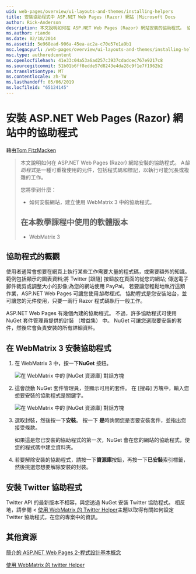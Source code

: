 ```yaml
---
uid: web-pages/overview/ui-layouts-and-themes/installing-helpers
title: 安裝協助程式中 ASP.NET Web Pages (Razor) 網站 |Microsoft Docs
author: Rick-Anderson
description: 本文說明如何在 ASP.NET Web Pages (Razor) 網站安裝的協助程式。 協助程式是一種可重複使用的元件，包括程式碼和標記，以每個...
ms.author: riande
ms.date: 02/18/2014
ms.assetid: 5e968ead-906a-45ea-ac2a-c70e57e1a9b1
msc.legacyurl: /web-pages/overview/ui-layouts-and-themes/installing-helpers
msc.type: authoredcontent
ms.openlocfilehash: 41e33c04a53a6ad257c3937cdadcec767e9217c8
ms.sourcegitcommit: 51b01b6ff8edde57d8243e4da28c9f1e7f1962b2
ms.translationtype: MT
ms.contentlocale: zh-TW
ms.lasthandoff: 05/06/2019
ms.locfileid: "65124145"
---
```

# <a name="installing-a-helper-in-an-aspnet-web-pages-razor-site"></a>安裝 ASP.NET Web Pages (Razor) 網站中的協助程式

藉由[Tom FitzMacken](https://github.com/tfitzmac)

> 本文說明如何在 ASP.NET Web Pages (Razor) 網站安裝的協助程式。 A*協助程式*是一種可重複使用的元件，包括程式碼和標記，以執行可能冗長或複雜的工作。
> 
> 您將學到什麼：
> 
> - 如何安裝網站，建立使用 WebMatrix 3 中的協助程式。
>   
> 
> ## <a name="software-versions-used-in-the-tutorial"></a>在本教學課程中使用的軟體版本
> 
> 
> - WebMatrix 3

## <a name="overview-of-helpers"></a>協助程式的概觀

使用者通常會想要在網頁上執行某些工作需要大量的程式碼，或需要額外的知識。 範例包括顯示的圖表資料;將 Twitter [跟隨] 按鈕放在頁面的從您的網站; 傳送電子郵件裁剪或調整大小的影像;為您的網站使用 PayPal。 若要讓您輕鬆地執行這類作業，ASP.NET Web Pages 可讓您使用*協助程式*。 協助程式是您安裝站台，並可讓您的元件使用，只要一兩行 Razor 程式碼執行一般工作。

ASP.NET Web Pages 有幾個內建的協助程式。 不過，許多協助程式可使用 NuGet 套件管理員提供的封裝 （增益集） 中。 NuGet 可讓您選取要安裝的套件，然後它會負責安裝的所有詳細資料。

## <a name="installing-a-helper-in-webmatrix-3"></a>在 WebMatrix 3 安裝協助程式

1. 在 WebMatrix 3 中，按一下**NuGet**  按鈕。

    ![在 WebMatrix 中的 [NuGet 資源庫] 對話方塊](installing-helpers/_static/image1.png)
2. 這會啟動 NuGet 套件管理員，並顯示可用的套件。 在 [搜尋] 方塊中，輸入您想要安裝的協助程式是關鍵字。

    ![在 WebMatrix 中的 [NuGet 資源庫] 對話方塊](installing-helpers/_static/image2.png)
3. 選取封裝，然後按一下**安裝**。 按一下 **是**時詢問您是否要安裝套件，並指出您接受條款。

     如果這是您已安裝的協助程式的第一次，NuGet 會在您的網站的協助程式，使您的程式碼中建立資料夾。
4. 若要解除安裝的協助程式，請按一下**資源庫**按鈕，再按一下**已安裝**索引標籤，然後挑選您想要解除安裝的封裝。

## <a name="installing-the-twitter-helper"></a>安裝 Twitter 協助程式

Twitter API 的最新版本不相容，與您透過 NuGet 安裝 Twitter 協助程式。 相反地，請參閱 <<c0> [ 使用 WebMatrix 的 Twitter Helper](twitter-helper.md)主題以取得有關如何設定 Twitter 協助程式，在您的專案中的資訊。

<a id="Additional_Resources"></a>
## <a name="additional-resources"></a>其他資源

[簡介的 ASP.NET Web Pages 2-程式設計基本概念](../getting-started/introducing-razor-syntax-c.md)

[使用 WebMatrix 的 twitter Helper](twitter-helper.md)
